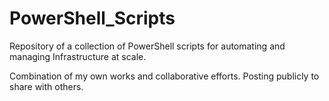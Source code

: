 # PowerShell_Scripts

Repository of a collection of PowerShell scripts for automating and managing Infrastructure at scale.

Combination of my own works and collaborative efforts.  Posting publicly to share with others.  
